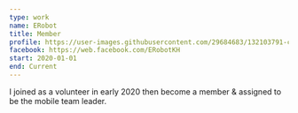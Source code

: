 ```yaml
---
type: work
name: ERobot
title: Member
profile: https://user-images.githubusercontent.com/29684683/132103791-c7203c11-2638-4a14-a6d3-17e90e2afcd4.png
facebook: https://web.facebook.com/ERobotKH
start: 2020-01-01
end: Current
---
```

I joined as a volunteer in early 2020 then become a member & assigned to be the mobile team leader.